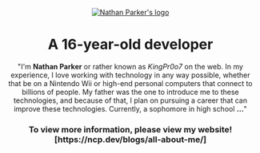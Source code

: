 <p align="center"><a href="https://ncp.dev" target="_blank"><img src="https://github.com/KingPr0o7/KingPr0o7/blob/main/nathanBanner.png" alt="Nathan Parker's logo"></a></p>
<h1 align="center">A 16-year-old developer</h1>

<p align="center">"I'm <b>Nathan Parker</b> or rather known as <i>KingPr0o7</i> on the web. In my experience, I love working with technology in any way possible, whether that be on a Nintendo Wii or high-end personal computers that connect to billions of people. My father was the one to introduce me to these technologies, and because of that, I plan on pursuing a career that can improve these technologies. Currently, a sophomore in high school <b>...</b>" </p>

<h3 align="center">To view more information, please view my website! [https://ncp.dev/blogs/all-about-me/]</h3>

